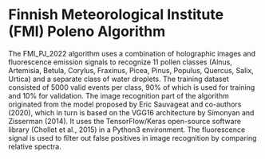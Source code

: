 # Finnish Meteorological Institute (FMI) Poleno Algorithm
The FMI_PJ_2022 algorithm uses a combination of holographic images and fluorescence emission signals to recognize 11 pollen classes (Alnus, Artemisia, Betula, Corylus, Fraxinus, Picea, Pinus, Populus, Quercus, Salix, Urtica) and a separate class of water droplets. The training dataset consisted of 5000 valid events per class, 90% of which is used for training and 10% for validation. The image recognition part of the algorithm originated from the model proposed by Eric Sauvageat and co-authors (2020), which in turn is based on the VGG16 architecture by Simonyan and Zisserman (2014). It uses the TensorFlow/Keras open-source software library (Chollet et al., 2015) in a Python3 environment. The fluorescence signal is used to filter out false positives in image recognition by comparing relative spectra.
